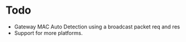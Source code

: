 # Todo

- Gateway MAC Auto Detection using a broadcast packet req and res
- Support for more platforms.